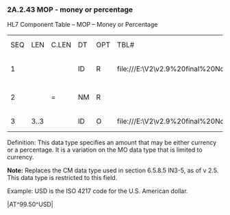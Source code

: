 ### 2A.2.43 MOP - money or percentage

HL7 Component Table – MOP – Money or Percentage

|     |     |     |     |     |     |     |     |     |
| --- | --- | --- | --- | --- | --- | --- | --- | --- |
| SEQ | LEN | C.LEN | DT | OPT | TBL# | COMPONENT NAME | COMMENTS | SEC.REF. |
| 1 |  |  | ID | R | file:///E:\V2\v2.9%20final%20Nov%20from%20Frank\V29_CH02C_Tables.docx#HL70148[0148] | Money or Percentage Indicator |  | 2A.2.35 |
| 2 |  | = | NM | R |  | Money or Percentage Quantity |  | 2A.2.47 |
| 3 | 3..3 |  | ID | O | file:///E:\V2\v2.9%20final%20Nov%20from%20Frank\V29_CH02C_Tables.docx#ISO0913[0913] | Monetary Denomination |  | 2A.2.35 |

Definition: This data type specifies an amount that may be either currency or a percentage. It is a variation on the MO data type that is limited to currency.

**Note:** Replaces the CM data type used in section 6.5.8.5 IN3-5, as of v 2.5. This data type is restricted to this field.

Example: USD is the ISO 4217 code for the U.S. American dollar.

|AT^99.50^USD|
